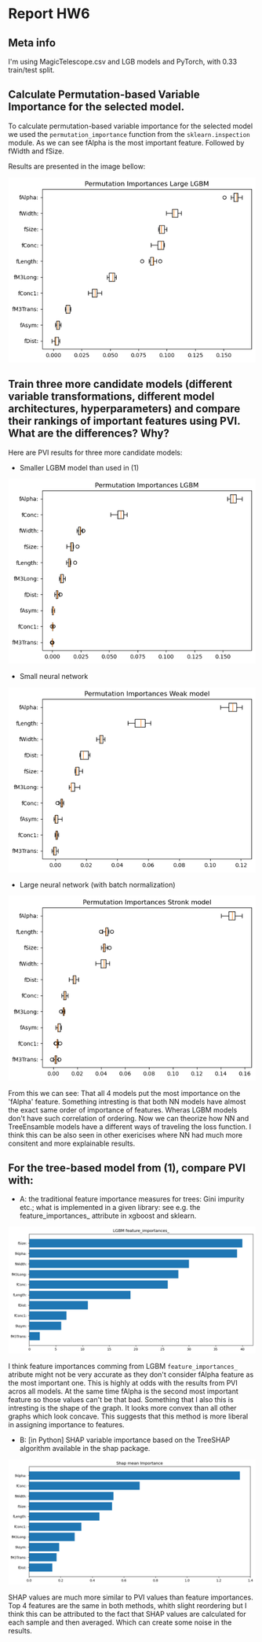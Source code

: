# Report HW6

## Meta info

I'm using MagicTelescope.csv and LGB models and PyTorch, with 0.33 train/test split.

## Calculate Permutation-based Variable Importance for the selected model.

To calculate permutation-based variable importance for the selected model we used the `permutation_importance` function from the `sklearn.inspection` module. As we can see fAlpha is the most important feature. Followed by fWidth and fSize.

Results are presented in the image bellow:

![PVI for default LGBM](Załącznik/Images/PI_L_LGBM.png)

## Train three more candidate models (different variable transformations, different model architectures, hyperparameters) and compare their rankings of important features using PVI. What are the differences? Why?

Here are PVI results for three more candidate models:

- Smaller LGBM model than used in (1)

![PVI for small LGBM](Załącznik/Images/LGBM.png)

- Small neural network

![PVI for small DNN](Załącznik/Images/DNN1.png)

- Large neural network (with batch normalization)

![PVI for large DNN](Załącznik/Images/DNN2.png)



From this we can see:
That all 4 models put the most importance on the 'fAlpha' feature.
Something intresting is that both NN models have almost the exact same order of importance of features. Wheras LGBM models don't have such correlation of ordering. Now we can theorize how NN and TreeEnsamble models have a different ways of traveling the loss function. I think this can be also seen in other exericises where NN had much more consitent and more explainable results. 


## For the tree-based model from (1), compare PVI with:
- A: the traditional feature importance measures for trees: Gini impurity etc.; what is implemented in a given library: see e.g. the feature_importances_ attribute in xgboost and sklearn. 

![LGBM feature_importances_](Załącznik/Images/FeatureImportances.png)

I think feature importances comming from LGBM `feature_importances_` atribute might not be very accurate as they don't consider fAlpha feature as the most important one. This is highly at odds with the results from PVI acros all models. At the same time fAlpha is the second most important feature so those values can't be that bad. Something that I also this is intresting is the shape of the graph. It looks more convex than all other graphs which look concave. This suggests that this method is more liberal in assigning importance to features.

- B: [in Python] SHAP variable importance based on the TreeSHAP algorithm available in the shap package.

![SHAP variable importance](Załącznik/Images/Shap.png)

SHAP values are much more similar to PVI values than feature importances. 
Top 4 features are the same in both methods, whith slight reordering but I think this can be attributed to the fact that SHAP values are calculated for each sample and then averaged. Which can create some noise in the results.